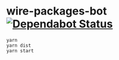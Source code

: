 # wire-packages-bot [![Dependabot Status](https://api.dependabot.com/badges/status?host=github&repo=ffflorian/wire-packages-bot)](https://dependabot.com)

```
yarn
yarn dist
yarn start
```
